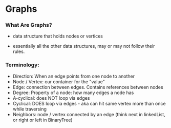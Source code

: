 # Graphs

### What Are Graphs?

- data structure that holds nodes or vertices

- essentially all the other data structures, may or may not follow their rules.  

### Terminology:
- Direction: When an edge points from one node to another
- Node / Vertex:  our container for the "value"
- Edge:  connection between edges.  Contains references between nodes
- Degree:  Property of a node:  how many edges a node has
- A-cyclical:  does NOT loop via edges
- Cyclical:  DOES loop via edges - aka can hit same vertex more than once  while traversing
- Neighbors:  node / vertex connected by an edge (think next in linkedList, or right or left in BinaryTree)
